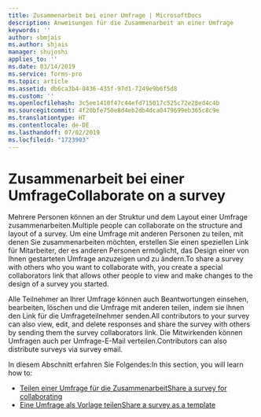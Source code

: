```yaml
---
title: Zusammenarbeit bei einer Umfrage | MicrosoftDocs
description: Anweisungen für die Zusammenarbeit an einer Umfrage
keywords: ''
author: sbmjais
ms.author: shjais
manager: shujoshi
applies_to: ''
ms.date: 03/14/2019
ms.service: forms-pro
ms.topic: article
ms.assetid: db6ca3b4-0436-435f-97d1-7249e9b6f5d8
ms.custom: ''
ms.openlocfilehash: 3c5ee1410f47c44efd715017c525c72e28ed4c4b
ms.sourcegitcommit: 4f20bfe750e8d4eb2db4dca0479699eb365c8c9e
ms.translationtype: HT
ms.contentlocale: de-DE
ms.lasthandoff: 07/02/2019
ms.locfileid: "1723903"
---
```

# <a name="collaborate-on-a-survey"></a><span data-ttu-id="05196-103">Zusammenarbeit bei einer Umfrage</span><span class="sxs-lookup"><span data-stu-id="05196-103">Collaborate on a survey</span></span>



<span data-ttu-id="05196-104">Mehrere Personen können an der Struktur und dem Layout einer Umfrage zusammenarbeiten.</span><span class="sxs-lookup"><span data-stu-id="05196-104">Multiple people can collaborate on the structure and layout of a survey.</span></span> <span data-ttu-id="05196-105">Um eine Umfrage mit anderen Personen zu teilen, mit denen Sie zusammenarbeiten möchten, erstellen Sie einen speziellen Link für Mitarbeiter, der es anderen Personen ermöglicht, das Design einer von Ihnen gestarteten Umfrage anzuzeigen und zu ändern.</span><span class="sxs-lookup"><span data-stu-id="05196-105">To share a survey with others who you want to collaborate with,  you create a special collaborators link that allows other people to view and make changes to the design of a survey you started.</span></span> 

<span data-ttu-id="05196-106">Alle Teilnehmer an Ihrer Umfrage können auch Beantwortungen einsehen, bearbeiten, löschen und die Umfrage mit anderen teilen, indem sie ihnen den Link für die Umfrageteilnehmer senden.</span><span class="sxs-lookup"><span data-stu-id="05196-106">All contributors to your survey can also view, edit, and delete responses and share the survey with others by sending them the survey collaborators link.</span></span> <span data-ttu-id="05196-107">Die Mitwirkenden können Umfragen auch per Umfrage-E-Mail verteilen.</span><span class="sxs-lookup"><span data-stu-id="05196-107">Contributors can also distribute surveys via survey email.</span></span>

<span data-ttu-id="05196-108">In diesem Abschnitt erfahren Sie Folgendes:</span><span class="sxs-lookup"><span data-stu-id="05196-108">In this section, you will learn how to:</span></span>

- [<span data-ttu-id="05196-109">Teilen einer Umfrage für die Zusammenarbeit</span><span class="sxs-lookup"><span data-stu-id="05196-109">Share a survey for collaborating</span></span>](share-survey-collaborate.md)  
- [<span data-ttu-id="05196-110">Eine Umfrage als Vorlage teilen</span><span class="sxs-lookup"><span data-stu-id="05196-110">Share a survey as a template</span></span>](share-survey-template.md) 

